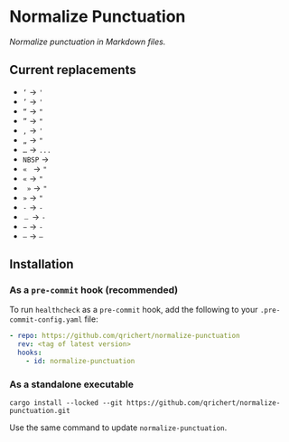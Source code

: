 # Normalize Punctuation

_Normalize punctuation in Markdown files._

## Current replacements

- `‘` → `'`
- `’` → `'`
- `“` → `"`
- `”` → `"`
- `‚` → `'`
- `„` → `"`
- `…` → `...`
- `NBSP` → ` `
- `« ` → `"`
- `«` → `"`
- ` »` → `"`
- `»` → `"`
- `‐` → `-`
- `﹘` → `-`
- `−` → `-`
- `–` → `—`

<!-- - `NNBSP` → `` -->

## Installation

### As a `pre-commit` hook (recommended)

To run `healthcheck` as a `pre-commit` hook, add the following to your
`.pre-commit-config.yaml` file:

```yaml
- repo: https://github.com/qrichert/normalize-punctuation
  rev: <tag of latest version>
  hooks:
    - id: normalize-punctuation
```

### As a standalone executable

```shell
cargo install --locked --git https://github.com/qrichert/normalize-punctuation.git
```

Use the same command to update `normalize-punctuation`.
